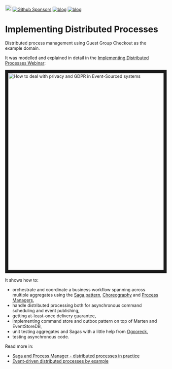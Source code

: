 [<img src="https://img.shields.io/badge/LinkedIn-0077B5?style=for-the-badge&logo=linkedin&logoColor=white" height="20px" />](https://www.linkedin.com/in/oskardudycz/) [![Github Sponsors](https://img.shields.io/static/v1?label=Sponsor&message=%E2%9D%A4&logo=GitHub&link=https://github.com/sponsors/oskardudycz/)](https://github.com/sponsors/oskardudycz/) [![blog](https://img.shields.io/badge/blog-event--driven.io-brightgreen)](https://event-driven.io/?utm_source=event_sourcing_jvm) [![blog](https://img.shields.io/badge/%F0%9F%9A%80-Architecture%20Weekly-important)](https://www.architecture-weekly.com/?utm_source=event_sourcing_net) 

# Implementing Distributed Processes

Distributed process management using Guest Group Checkout as the example domain.

It was modelled and explained in detail in the [Implementing Distributed Processes Webinar](https://www.architecture-weekly.com/p/webinar-3-implementing-distributed):

<a href="https://www.architecture-weekly.com/p/webinar-3-implementing-distributed" target="_blank"><img src="https://substackcdn.com/image/fetch/w_1920,h_1080,c_fill,f_auto,q_auto:good,fl_progressive:steep/https%3A%2F%2Fsubstack-video.s3.amazonaws.com%2Fvideo_upload%2Fpost%2F69413446%2F526b9100-7271-4482-99e7-9559416e9848%2Ftranscoded-00624.png" alt="How to deal with privacy and GDPR in Event-Sourced systems" width="640" border="10" /></a>

It shows how to:
- orchestrate and coordinate a business workflow spanning across multiple aggregates using the [Saga pattern](./HotelManagement/Sagas), [Choreography](./HotelManagement/Choreography) and [Process Managers](./HotelManagement/ProcessManagers),
- handle distributed processing both for asynchronous command scheduling and event publishing,
- getting at-least-once delivery guarantee,
- implementing command store and outbox pattern on top of Marten and EventStoreDB,
- unit testing aggregates and Sagas with a little help from [Ogooreck](https://github.com/oskardudycz/Ogooreck),
- testing asynchronous code.

Read more in:
- [Saga and Process Manager - distributed processes in practice](https://event-driven.io/en/saga_process_manager_distributed_transactions/)
- [Event-driven distributed processes by example](https://event-driven.io/en/saga_process_manager_distributed_transactions)
